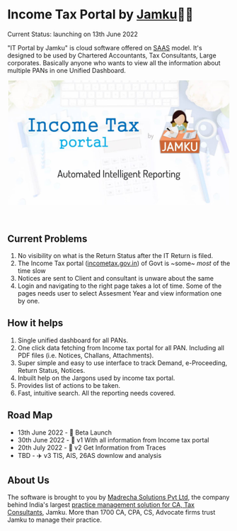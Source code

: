 # Income Tax Portal by [Jamku](https://madrecha.com/jamku/)👩‍🦰

Current Status: launching on 13th June 2022

"IT Portal by Jamku" is cloud software offered on [SAAS](https://en.wikipedia.org/wiki/Software_as_a_service) model. It's designed to be used by Chartered Accountants, Tax Consultants, Large corporates. Basically anyone who wants to view all the information about multiple PANs in one Unified Dashboard.

<p align="center">
  <img src="img/cover-image.jpg" alt="Income Tax Portal by Jamku cover image" width="500px"/>
</p>
<br/>

## Current Problems

1. No visibility on what is the Return Status after the IT Return is filed.
1. The Income Tax portal ([incometax.gov.in](https://www.incometax.gov.in/iec/foportal)) of Govt is ~some~ _most_ of the time slow
1. Notices are sent to Client and consultant is unware about the same
1. Login and navigating to the right page takes a lot of time. Some of the pages needs user to select Assesment Year and view information one by one.

## How it helps

1. Single unified dashboard for all PANs.
1. One click data fetching from Income tax portal for all PAN. Including all PDF files (i.e. Notices, Challans, Attachments).
1. Super simple and easy to use interface to track Demand, e-Proceeding, Return Status, Notices.
1. Inbuilt help on the Jargons used by income tax portal.
1. Provides list of actions to be taken.
1. Fast, intuitive search. All the reporting needs covered.

## Road Map

* 13th June 2022 - 🐛 Beta Launch
* 30th June 2022 - 🦋 v1 With all information from Income tax portal
* 20th July 2022 - 🚗 v2 Get Information from Traces
* TBD - ✈️ v3 TIS, AIS, 26AS downlow and analysis

## About Us

The software is brought to you by [Madrecha Solutions Pvt Ltd](https://www.linkedin.com/company/madrecha-and-company/), the company behind India's largest [practice management solution for CA, Tax Consultants](https://madrecha.com/jamku/), Jamku. More than 1700 CA, CPA, CS, Advocate firms trust Jamku to manage their practice. 
